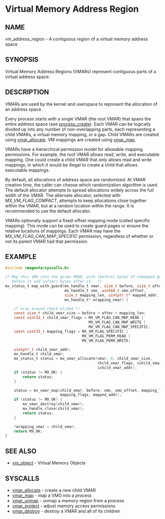 # Virtual Memory Address Region

## NAME

vm_address_region - A contiguous region of a virtual memory address space

## SYNOPSIS

Virtual Memory Address Regions (VMARs) represent contiguous parts of a virtual
address space.

## DESCRIPTION

VMARs are used by the kernel and userspace to represent the allocation of an
address space.

Every process starts with a single VMAR (the root VMAR) that spans the entire
address space (see [process_create](../syscalls/process_create.md)).  Each VMAR
can be logically divided up into any number of non-overlapping parts, each
representing a child VMARs, a virtual memory mapping, or a gap.  Child VMARs
are created using [vmar_allocate](../syscalls/vmar_allocate.md).  VM mappings
are created using [vmar_map](../syscalls/vmar_map.md).

VMARs have a hierarchical permission model for allowable mapping permissions.
For example, the root VMAR allows read, write, and executable mapping.  One
could create a child VMAR that only allows read and write mappings, in which
it would be illegal to create a child that allows executable mappings.

By default, all allocations of address space are randomized.  At VMAR
creation time, the caller can choose which randomization algorithm is used.
The default allocator attempts to spread allocations widely across the full
width of the VMAR.  The alternate allocator, selected with
*MX_VM_FLAG_COMPACT*, attempts to keep allocations close together within the
VMAR, but at a random location within the range.  It is recommended to use
the default allocator.

VMARs optionally support a fixed-offset mapping mode (called specific mapping).
This mode can be used to create guard pages or ensure the relative locations of
mappings.  Each VMAR may have the *MX_VM_FLAG_CAN_MAP_SPECIFIC* permission,
regardless of whether or not its parent VMAR had that permission.

## EXAMPLE

```c
#include <magenta/syscalls.h>

/* Map this VMO into the given VMAR, with |before| bytes of unmapped guard space
   before it and |after| bytes after it.  */
mx_status_t map_with_guard(mx_handle_t vmar, size_t before, size_t after,
                           mx_handle_t vmo, uint64_t vmo_offset,
                           size_t mapping_len, uintptr_t* mapped_addr,
                           mx_handle_t* wrapping_vmar) {

    /* wrap around check elided */
    const size_t child_vmar_size = before + after + mapping_len;
    const uint32_t child_vmar_flags = MX_VM_FLAG_CAN_MAP_READ |
                                      MX_VM_FLAG_CAN_MAP_WRITE |
                                      MX_VM_FLAG_CAN_MAP_SPECIFIC;
    const uint32_t mapping_flags = MX_VM_FLAG_SPECIFIC |
                                   MX_VM_FLAG_PERM_READ |
                                   MX_VM_FLAG_PERM_WRITE;

    uintptr_t child_vmar_addr;
    mx_handle_t child_vmar;
    mx_status_t status = mx_vmar_allocate(vmar, 0, child_vmar_size,
                                          child_vmar_flags, &child_vmar,
                                          &child_vmar_addr);
    if (status != MX_OK) {
        return status;
    }

    status = mx_vmar_map(child_vmar, before, vmo, vmo_offset, mapping_len,
                         mapping_flags, mapped_addr);
    if (status != MX_OK) {
        mx_vmar_destroy(child_vmar);
        mx_handle_close(child_vmar);
        return status;
    }

    *wrapping_vmar = child_vmar;
    return MX_OK;
}
```

## SEE ALSO

+ [vm_object](vm_object.md) - Virtual Memory Objects

## SYSCALLS

+ [vmar_allocate](../syscalls/vmar_allocate.md) - create a new child VMAR
+ [vmar_map](../syscalls/vmar_map.md) - map a VMO into a process
+ [vmar_unmap](../syscalls/vmar_unmap.md) - unmap a memory region from a process
+ [vmar_protect](../syscalls/vmar_protect.md) - adjust memory access permissions
+ [vmar_destroy](../syscalls/vmar_destroy.md) - destroy a VMAR and all of its children
